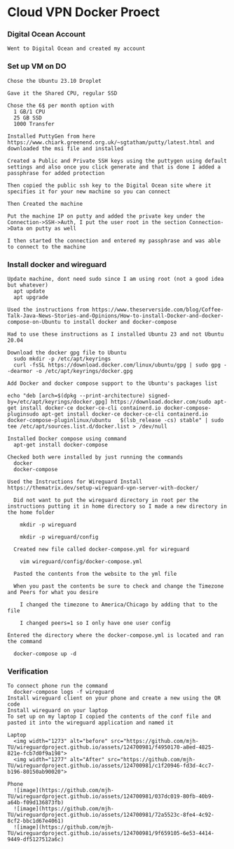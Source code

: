 # Cloud VPN Docker Proect

### Digital Ocean Account
    Went to Digital Ocean and created my account
### Set up VM on DO
    Chose the Ubuntu 23.10 Droplet
  
    Gave it the Shared CPU, regular SSD
  
    Chose the 6$ per month option with 
      1 GB/1 CPU
      25 GB SSD
      1000 Transfer
    
    Installed PuttyGen from here https://www.chiark.greenend.org.uk/~sgtatham/putty/latest.html and downloaded the msi file and installed
  
    Created a Public and Private SSH keys using the puttygen using default settings and also once you click generate and that is done I added a passphrase for added protection
  
    Then copied the public ssh key to the Digital Ocean site where it specifies it for your new machine so you can connect
  
    Then Created the machine
  
    Put the machine IP on putty and added the private key under the Connection->SSH->Auth, I put the user root in the section Connection->Data on putty as well
  
    I then started the connection and entered my passphrase and was able to connect to the machine
  
### Install docker and wireguard
  
    Update machine, dont need sudo since I am using root (not a good idea but whatever)
      apt update
      apt upgrade
    
    Used the instructions from https://www.theserverside.com/blog/Coffee-Talk-Java-News-Stories-and-Opinions/How-to-install-Docker-and-docker-compose-on-Ubuntu to install docker and docker-compose
  
    Had to use these instructions as I installed Ubuntu 23 and not Ubuntu 20.04
  
    Download the docker gpg file to Ubuntu
      sudo mkdir -p /etc/apt/keyrings
      curl -fsSL https://download.docker.com/linux/ubuntu/gpg | sudo gpg --dearmor -o /etc/apt/keyrings/docker.gpg

    Add Docker and docker compose support to the Ubuntu's packages list
  
    echo "deb [arch=$(dpkg --print-architecture) signed-by=/etc/apt/keyrings/docker.gpg] https://download.docker.com/sudo apt-get install docker-ce docker-ce-cli containerd.io docker-compose-pluginsudo apt-get install docker-ce docker-ce-cli containerd.io docker-compose-pluginlinux/ubuntu   $(lsb_release -cs) stable" | sudo tee /etc/apt/sources.list.d/docker.list > /dev/null

    Installed Docker compose using command
      apt-get install docker-compose

    Checked both were installed by just running the commands
      docker
      docker-compose

    Used the Instructions for Wireguard Install https://thematrix.dev/setup-wireguard-vpn-server-with-docker/
  
      Did not want to put the wireguard directory in root per the instructions putting it in home directory so I made a new directory in the home folder
      
        mkdir -p wireguard
      
        mkdir -p wireguard/config
    
      Created new file called docker-compose.yml for wireguard
    
        vim wireguard/config/docker-compose.yml
    
      Pasted the contents from the website to the yml file
    
      When you past the contents be sure to check and change the Timezone and Peers for what you desire
    
        I changed the timezone to America/Chicago by adding that to the file
      
        I changed peers=1 so I only have one user config
  
    Entered the directory where the docker-compose.yml is located and ran the command
  
      docker-compose up -d

  
### Verification
    To connect phone run the command
      docker-compose logs -f wireguard
    Install wireguard client on your phone and create a new using the QR code
    Install wireguard on your laptop
    To set up on my laptop I copied the contents of the conf file and pasted it into the wireguard application and named it

    Laptop
      <img width="1273" alt="before" src="https://github.com/mjh-TU/wireguardproject.github.io/assets/124700981/f4950170-a8ed-4825-821e-fcb7d0f9a198">
      <img width="1277" alt="After" src="https://github.com/mjh-TU/wireguardproject.github.io/assets/124700981/c1f20946-fd3d-4cc7-b196-80150ab90020">

    Phone
      ![image](https://github.com/mjh-TU/wireguardproject.github.io/assets/124700981/037dc019-80fb-40b9-a64b-f09d136873fb)
      ![image](https://github.com/mjh-TU/wireguardproject.github.io/assets/124700981/72a5523c-8fe4-4c92-8cf2-bbc1d67e4061)
      ![image](https://github.com/mjh-TU/wireguardproject.github.io/assets/124700981/9f659105-6e53-4414-9449-df5127512a6c)






